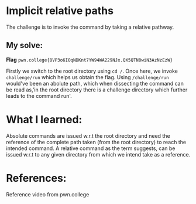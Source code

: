 # Implicit relative paths
The challenge is to invoke the command by taking a relative pathway.

## My solve:
**Flag** `pwn.college{8VP3o6IOqNDKnt7YW94WA229NJx.QX5QTN0wiN3AzNzEzW} `

Firstly we switch to the root directory using `cd /`. Once here, we invoke `challenge/run` which helps us obtain the flag. 
Using `/challenge/run` would've been an abolute path, which when dissecting the command can be read as,'in the root directory there is a challenge directory which further leads to the command run'.

# What I learned:
Absolute commands are issued w.r.t the root directory and need the reference of the complete path taken (from the root directory) to reach the intended command. 
A relative command as the term suggests, can be issued w.r.t to any given directory from which we intend take as a reference.

# References:
Reference video from pwn.college
